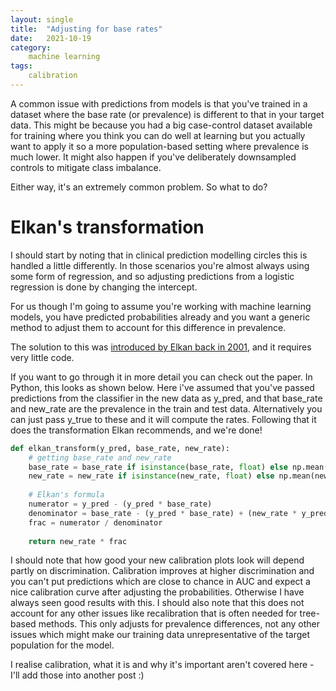 ```yaml
---
layout: single
title:  "Adjusting for base rates"
date:   2021-10-19
category:
    machine learning
tags:
    calibration
---
```


A  common issue with predictions from models is that you've trained in a dataset where the base rate (or prevalence) is different to that in your target data. This might be because you had a big case-control dataset available for training where you think you can do well at learning but you actually want to apply it so a more population-based setting where prevalence is much lower. It might also happen if you've deliberately downsampled controls to mitigate class imbalance.

Either way, it's an extremely common problem. So what to do?

# Elkan's transformation

I should start by noting that in clinical prediction modelling circles this is handled a little differently. In those scenarios you're almost always using some form of regression, and so adjusting predictions from a logistic regression is done by changing the intercept. 

For us though I'm going to assume you're working with machine learning models, you have predicted probabilities already and you want a generic method to adjust them to account for this difference in prevalence.

The solution to this was [introduced by Elkan back in 2001](https://cseweb.ucsd.edu//~elkan/rescale.pdf), and it requires very little code. 

If you want to go through it in more detail you can check out the paper. In Python, this looks as shown below. Here i've assumed that you've passed predictions from the classifier in the new data as y_pred, and that base_rate and new_rate are the prevalence in the train and test data. Alternatively you can just pass y_true to these and it will compute the rates. Following that it does the transformation Elkan recommends, and we're done! 

```python
def elkan_transform(y_pred, base_rate, new_rate):
    # getting base_rate and new_rate
    base_rate = base_rate if isinstance(base_rate, float) else np.mean(base_rate)
    new_rate = new_rate if isinstance(new_rate, float) else np.mean(new_rate)
    
    # Elkan's formula
    numerator = y_pred - (y_pred * base_rate)
    denominator = base_rate - (y_pred * base_rate) + (new_rate * y_pred) - (base_rate * new_rate)
    frac = numerator / denominator
    
    return new_rate * frac
```

I should note that how good your new calibration plots look will depend partly on discrimination. Calibration improves at higher discrimination and you can't put predictions which are close to chance in AUC and expect a nice calibration curve after adjusting the probabilities. Otherwise I have always seen good results with this. I should also note that this does not account for any other issues like recalibration that is often needed for tree-based methods. This only adjusts for prevalence differences, not any other issues which might make our training data unrepresentative of the target population for the model. 

I realise calibration, what it is and why it's important aren't covered here - I'll add those into another post :)